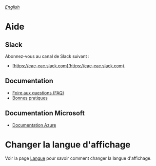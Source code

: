 _[English](../../en/help)_
# Aide

## Slack
Abonnez-vous au canal de Slack suivant : 
  - [https://cae-eac.slack.com](https://cae-eac.slack.com).

## Documentation
 - [Foire aux questions (FAQ)](FAQ.md)
 - [Bonnes pratiques](BonnesPratiques.md)

## Documentation Microsoft
 - [Documentation Azure](https://docs.microsoft.com/fr-ca/azure/)

# Changer la langue d'affichage
Voir la page [Langue](Langue.md) pour savoir comment changer la langue d'affichage.
